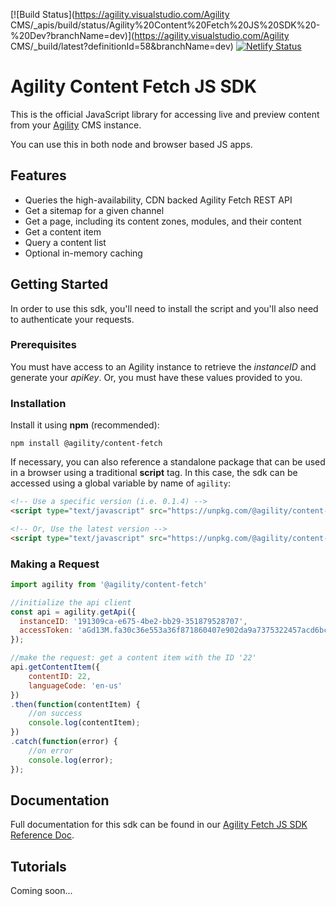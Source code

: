 [![Build Status](https://agility.visualstudio.com/Agility CMS/_apis/build/status/Agility%20Content%20Fetch%20JS%20SDK%20-%20Dev?branchName=dev)](https://agility.visualstudio.com/Agility CMS/_build/latest?definitionId=58&branchName=dev)
[![Netlify Status](https://api.netlify.com/api/v1/badges/c45f5d6e-923b-4019-820e-826e6185017d/deploy-status)](https://app.netlify.com/sites/agilitydocs/deploys)

# Agility Content Fetch JS SDK
This is the official JavaScript library for accessing live and preview content from your [Agility](https://agilitycms.com) CMS instance. 

You can use this in both node and browser based JS apps.

## Features
- Queries the high-availability, CDN backed Agility Fetch REST API
- Get a sitemap for a given channel
- Get a page, including its content zones, modules, and their content
- Get a content item
- Query a content list
- Optional in-memory caching

## Getting Started
In order to use this sdk, you'll need to install the script and you'll also need to authenticate your requests.

### Prerequisites
You must have access to an Agility instance to retrieve the *instanceID* and generate your *apiKey*. Or, you must have these values provided to you.

### Installation
Install it using **npm** (recommended):
```
npm install @agility/content-fetch
```

If necessary, you can also reference a standalone package that can be used in a browser using a traditional **script** tag. In this case, the sdk can be accessed using a global variable by name of `agility`:
```html
<!-- Use a specific version (i.e. 0.1.4) -->
<script type="text/javascript" src="https://unpkg.com/@agility/content-fetch@0.2.4/dist/agility-content-fetch.browser.js"></script>

<!-- Or, Use the latest version -->
<script type="text/javascript" src="https://unpkg.com/@agility/content-fetch@latest/dist/agility-content-fetch.browser.js"></script>
```
### Making a Request
```javascript
import agility from '@agility/content-fetch'

//initialize the api client
const api = agility.getApi({
  instanceID: '191309ca-e675-4be2-bb29-351879528707',
  accessToken: 'aGd13M.fa30c36e553a36f871860407e902da9a7375322457acd6bcda038e60af699411'
});

//make the request: get a content item with the ID '22'
api.getContentItem({
    contentID: 22,
    languageCode: 'en-us'
})
.then(function(contentItem) {
    //on success
    console.log(contentItem);
})
.catch(function(error) {
    //on error
    console.log(error);
});
```

## Documentation
Full documentation for this sdk can be found in our [Agility Fetch JS SDK Reference Doc](https://agilitydocs.netlify.com/agility-content-fetch-js-sdk/).

## Tutorials
Coming soon...







